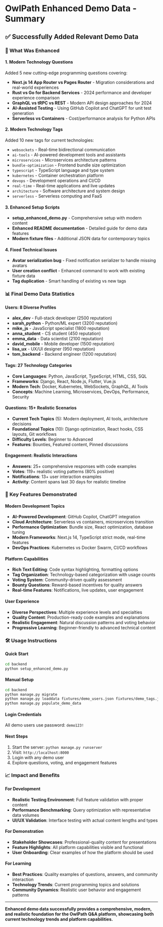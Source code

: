 # OwlPath Enhanced Demo Data - Summary

## ✅ Successfully Added Relevant Demo Data

### 🚀 What Was Enhanced

#### 1. **Modern Technology Questions**
Added 5 new cutting-edge programming questions covering:

- **Next.js 14 App Router vs Pages Router** - Migration considerations and real-world experiences
- **Rust vs Go for Backend Services** - 2024 performance and developer experience comparison  
- **GraphQL vs tRPC vs REST** - Modern API design approaches for 2024
- **AI-Assisted Testing** - Using GitHub Copilot and ChatGPT for unit test generation
- **Serverless vs Containers** - Cost/performance analysis for Python APIs

#### 2. **Modern Technology Tags**
Added 10 new tags for current technologies:

- `websockets` - Real-time bidirectional communication
- `ai-tools` - AI-powered development tools and assistants  
- `microservices` - Microservices architecture patterns
- `bundle-optimization` - Frontend bundle size optimization
- `typescript` - TypeScript language and type system
- `kubernetes` - Container orchestration platform
- `devops` - Development operations and CI/CD
- `real-time` - Real-time applications and live updates
- `architecture` - Software architecture and system design
- `serverless` - Serverless computing and FaaS

#### 3. **Enhanced Setup Scripts**
- **setup_enhanced_demo.py** - Comprehensive setup with modern content
- **Enhanced README documentation** - Detailed guide for demo data features
- **Modern fixture files** - Additional JSON data for contemporary topics

#### 4. **Fixed Technical Issues**
- **Avatar serialization bug** - Fixed notification serializer to handle missing avatars
- **User creation conflict** - Enhanced command to work with existing fixture data
- **Tag duplication** - Smart handling of existing vs new tags

### 📊 Final Demo Data Statistics

#### Users: 8 Diverse Profiles
- **alex_dev** - Full-stack developer (2500 reputation)
- **sarah_python** - Python/ML expert (3200 reputation)
- **mike_js** - JavaScript specialist (1800 reputation)  
- **anna_student** - CS student (450 reputation)
- **emma_data** - Data scientist (2100 reputation)
- **david_mobile** - Mobile developer (1500 reputation)
- **lisa_ux** - UX/UI designer (950 reputation)
- **tom_backend** - Backend engineer (1200 reputation)

#### Tags: 27 Technology Categories
- **Core Languages**: Python, JavaScript, TypeScript, HTML, CSS, SQL
- **Frameworks**: Django, React, Node.js, Flutter, Vue.js
- **Modern Tech**: Docker, Kubernetes, WebSockets, GraphQL, AI Tools
- **Concepts**: Machine Learning, Microservices, DevOps, Performance, Security

#### Questions: 15+ Realistic Scenarios
- **Current Tech Topics** (5): Modern deployment, AI tools, architecture decisions
- **Foundational Topics** (10): Django optimization, React hooks, CSS layouts, Git workflows
- **Difficulty Levels**: Beginner to Advanced
- **Features**: Bounties, Featured content, Pinned discussions

#### Engagement: Realistic Interactions
- **Answers**: 25+ comprehensive responses with code examples
- **Votes**: 119+ realistic voting patterns (80% positive)
- **Notifications**: 13+ user interaction examples
- **Activity**: Content spans last 30 days for realistic timeline

### 🎯 Key Features Demonstrated

#### Modern Development Topics
- **AI-Powered Development**: GitHub Copilot, ChatGPT integration
- **Cloud Architecture**: Serverless vs containers, microservices transition
- **Performance Optimization**: Bundle size, React optimization, database tuning
- **Modern Frameworks**: Next.js 14, TypeScript strict mode, real-time features
- **DevOps Practices**: Kubernetes vs Docker Swarm, CI/CD workflows

#### Platform Capabilities
- **Rich Text Editing**: Code syntax highlighting, formatting options
- **Tag Organization**: Technology-based categorization with usage counts
- **Voting System**: Community-driven quality assessment
- **Bounty Questions**: Reward-based incentives for quality answers
- **Real-time Features**: Notifications, live updates, user engagement

#### User Experience
- **Diverse Perspectives**: Multiple experience levels and specialties
- **Quality Content**: Production-ready code examples and explanations
- **Realistic Engagement**: Natural discussion patterns and voting behavior
- **Progressive Learning**: Beginner-friendly to advanced technical content

### 🛠️ Usage Instructions

#### Quick Start
```bash
cd backend
python setup_enhanced_demo.py
```

#### Manual Setup
```bash
cd backend
python manage.py migrate
python manage.py loaddata fixtures/demo_users.json fixtures/demo_tags.json
python manage.py populate_demo_data
```

#### Login Credentials
All demo users use password: `demo123!`

#### Next Steps
1. Start the server: `python manage.py runserver`
2. Visit: `http://localhost:8000`
3. Login with any demo user
4. Explore questions, voting, and engagement features

### 📈 Impact and Benefits

#### For Development
- **Realistic Testing Environment**: Full feature validation with proper content
- **Performance Benchmarking**: Query optimization with representative data volumes
- **UI/UX Validation**: Interface testing with actual content lengths and types

#### For Demonstration
- **Stakeholder Showcases**: Professional-quality content for presentations
- **Feature Highlights**: All platform capabilities visible and functional
- **User Onboarding**: Clear examples of how the platform should be used

#### For Learning
- **Best Practices**: Quality examples of questions, answers, and community interaction
- **Technology Trends**: Current programming topics and solutions
- **Community Dynamics**: Realistic user behavior and engagement patterns

---

**Enhanced demo data successfully provides a comprehensive, modern, and realistic foundation for the OwlPath Q&A platform, showcasing both current technology trends and platform capabilities.**
